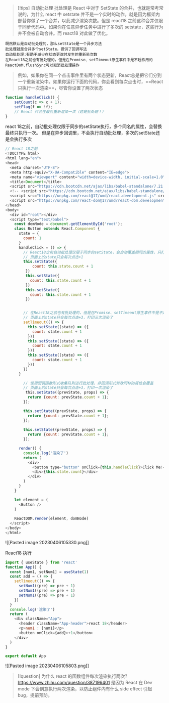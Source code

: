 >[!tips] 自动批处理
> 批处理是 React 中对于 SetState 的合并，也就是常考常说的，为什么 react 中 setstate 并不是一个实时的动作。就是因为框架内部替你做了一个合并，以此减少渲染次数。但是 react18 之前这种合并仅限于同步代码中。如果你在任意异步任务中进行了多次的 setstate，这些行为并不会被自动合并。而 react18 对此做了优化。
> 
> 
	既然默认是自动批处理的，那么setState是一个异步方法
	批处理就是合并多个setState，提供了回调写法
	自动批处理:有助于减少在状态更改时发生的重新染次数
	在React18之前也有批处理的，但是在Promise、setTimeout原生事件中是不起作用的
	ReactDoM.flushSync可以取消批处理操作

> 例如，如果你在同一个点击事件里有两个状态更新，React总是把它们分到一个重新渲染中。如果你运行下面的代码，你会看到每次点击时，==React只执行一次渲染==，尽管你设置了两次状态

```js
function handleClick() { 
	setCount(c => c + 1); 
	setFlag(f => !f); 
	// React 只会在最后重新渲染一次（这是批处理！） 
}
```



react 18之前，自动批处理仅限于同步的setState执行，多个同名的属性，会替换最终只执行一次。
但是在异步回调里，不会执行自动批处理，多次的setState还是会执行多次
```js
// React 18之前
<!DOCTYPE html>
<html lang="en">
<head>
  <meta charset="UTF-8">
  <meta http-equiv="X-UA-Compatible" content="IE=edge">
  <meta name="viewport" content="width=device-width, initial-scale=1.0">
  <title>Document</title>
  <script src="https://cdn.bootcdn.net/ajax/libs/babel-standalone/7.21.4/babel.js"></script>
  <!-- <script src="https://cdn.bootcdn.net/ajax/libs/babel-standalone/7.0.0-beta.3/babel.js"></script> -->
  <script src="https://unpkg.com/react@17/umd/react.development.js" crossorigin></script>
  <script src="https://unpkg.com/react-dom@17/umd/react-dom.development.js" crossorigin></script>
</head>
<body>
  <div id="root"></div>
  <script type="text/babel">
    const domNode = document.getElementById('root');
    class Button extends React.Component {
      state = {
        count: 1
      }
      handleClick = () => {
        // React18之前自动批处理仅限于同步的setState，会自动覆盖相同的属性，只打印一次渲染了
        // 页面上的state只会每次点击+1
        this.setState({
	        count: this.state.count + 1
         })
         this.setState({
           count: this.state.count + 1
         })
         this.setState({
           count: this.state.count + 1
         })


        // 在React18之前也有批处理的，但是在Promise、setTimeout原生事件中是不起作用的
        // 页面上的state只会每次点击+3，打印三次渲染了
        setTimeout(() => {
          this.setState((state) => ({
            count: state.count + 1
          }))
          this.setState((state) => ({
            count: state.count + 1
          }))
          this.setState((state) => ({
            count: state.count + 1
          }))
        })
      }

		// 使用回调函数形式收集队列进行批处理，非回调形式修改同样的属性会覆盖
		// 页面上的state只会每次点击+3，打印一次渲染了
	     this.setState((prevState, props) => {
          return {count: prevState.count + 1};
        });

        this.setState((prevState, props) => {
          return {count: prevState.count + 1};
        });
        
	    this.setState((prevState, props) => {
          return {count: prevState.count + 1};
        });

      render() {
        console.log('渲染了')
        return (
          <div>
            <button type="button" onClick={this.handleClick}>Click Me!</button>
            <div>{this.state.count}</div>
          </div>
        )
      }
    }

    let element = (
      <Button />
    )
  
    ReactDOM.render(element, domNode)
  </script>
</body>
</html>
```
![[Pasted image 20230406105330.png]]


React18 执行

```js
import { useState } from 'react'
function App() {
  const [num1, setNum1] = useState(1)
  const add = () => {
    setTimeout(() => {
      setNum1((pre) => pre + 1)
      setNum1((pre) => pre + 1)
      setNum1((pre) => pre + 1)
    })
  }
  console.log('渲染了')
  return (
    <div className="App">
      <header className="App-header">react 18</header>
      <p>num1 : {num1}</p>
      <button onClick={add}>+1</button>
    </div>
  )
}

export default App
```

![[Pasted image 20230406105803.png]]
>[!question] 为什么 react 的函数组件每次渲染执行两次?
>https://www.zhihu.com/question/387196401
是因为 React 在 Dev mode 下会刻意执行两次渲染，以防止组件内有什么 side effect 引起 bug，提前预防。